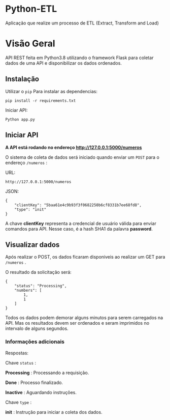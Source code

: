 # Python-ETL
Aplicação que realize um processo de ETL (Extract, Transform and Load)

# Visão Geral

API REST feita em Python3.8 utilizando o framework Flask para coletar dados de uma API e disponibilizar os dados ordenados.

## Instalação

Utilizar o ``` pip ``` Para instalar as dependencias:

```
pip install -r requirements.txt

```

Iniciar API:

```
Python app.py
```

## Iniciar API 


**A API está rodando no endereço http://127.0.0.1:5000/numeros**

O sistema de coleta de dados será iniciado quando enviar um ``` POST ``` para o endereço ``` /numeros ``` :

URL: 

```
http://127.0.0.1:5000/numeros

```

JSON:

```
{
    "clientKey": "5baa61e4c9b93f3f0682250b6cf8331b7ee68fd8",
    "type": "init"       
}
```
A chave **clientKey** representa a credencial de usuário válida para enviar comandos para API. Nesse caso, é a hash SHA1 da palavra **password**.



## Visualizar dados

Após realizar o POST, os dados ficaram disponiveis ao realizar um GET para ``` /numeros ``` .

O resultado da solicitação será:
```
{
    "status": "Processing",
    "numbers": [
        1,
        1
    ]
}
```

Todos os dados podem demorar alguns minutos para serem carregados na API. Mas os resultados devem ser ordenados e seram imprimidos no intervalo de alguns segundos.

### Informações adicionais

Respostas:

Chave ``` status ``` :

**Processing** : Processando a requisição.

**Done** : Processo finalizado.

**Inactive** : Aguardando instruções.


Chave ``` type ``` :

**init** : Instrução para iniciar a coleta dos dados.

